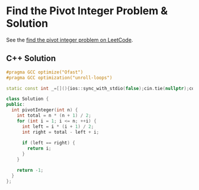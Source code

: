# Find the Pivot Integer Problem & Solution

See the [find the pivot integer problem on LeetCode](https://leetcode.com/problems/find-the-pivot-integer).

## C++ Solution

```cpp
#pragma GCC optimize("Ofast")
#pragma GCC optimization("unroll-loops")

static const int _=[](){ios::sync_with_stdio(false);cin.tie(nullptr);cout.tie(nullptr);return 0;}();

class Solution {
public:
  int pivotInteger(int n) {
    int total = n * (n + 1) / 2;
    for (int i = 1; i <= n; ++i) {
      int left = i * (i + 1) / 2;
      int right = total - left + i;
      
      if (left == right) {
        return i;
      }
    }

    return -1;
  }
};
```
